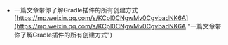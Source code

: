 - 一篇文章带你了解Gradle插件的所有创建方式<br>[https://mp.weixin.qq.com/s/KCpl0CNgwMv0CgvbadNK6A](https://mp.weixin.qq.com/s/KCpl0CNgwMv0CgvbadNK6A "一篇文章带你了解Gradle插件的所有创建方式")